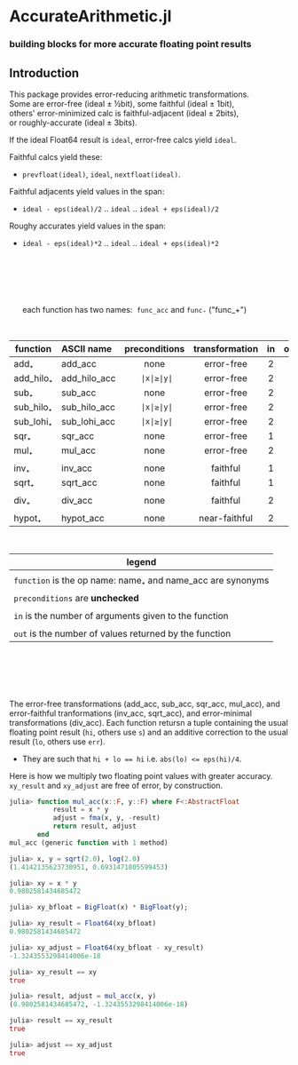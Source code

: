 # AccurateArithmetic.jl
### building blocks for more accurate floating point results

## Introduction

This package provides error-reducing arithmetic transformations.    
Some are error-free (ideal ± ½bit), some faithful (ideal ± 1bit),   
others' error-minimized calc is faithful-adjacent (ideal ± 2bits),    
or roughly-accurate (ideal ± 3bits).

If the ideal Float64 result is `ideal`, error-free calcs yield `ideal`.

Faithful calcs yield these:    
- `prevfloat(ideal)`, `ideal`, `nextfloat(ideal)`.     

Faithful adjacents yield values in the span:    
- `ideal - eps(ideal)/2` .. `ideal` .. `ideal + eps(ideal)/2`

Roughy accurates yield values in the span:    
- `ideal - eps(ideal)*2` .. `ideal` .. `ideal + eps(ideal)*2`

&nbsp;
------------
&nbsp;

&nbsp; &nbsp; &nbsp; each function has two names:&nbsp; 
`func_acc` and `func₊` ("func\_+<tab>")
&nbsp;
           
           
&nbsp;

| function  | ASCII name | preconditions  | transformation | in  | out |
|-----------|:----------|:--------------:|:--------------:|:---:|:---:|
| add₊      | add_acc    | none           | error-free     | 2   | 2   |
| add_hilo₊ | add_hilo_acc    | ` \|x\|≥\|y\|` | error-free     | 2   | 2   |
| sub₊      | sub_acc    | none           | error-free     | 2   | 2   |
| sub_hilo₊ | sub_hilo_acc    | ` \|x\|≥\|y\|` | error-free     | 2   | 2   |
| sub_lohi₊ | sub_lohi_acc    | ` \|x\|≥\|y\|` | error-free     | 2   | 2   |
| sqr₊      | sqr_acc    | none           | error-free     | 1   | 2   |
| mul₊      | mul_acc    | none           | error-free     | 2   | 2   |
|           |     |                |                |     |     |
| inv₊      | inv_acc     | none           | faithful       | 1   | 2   |
| sqrt₊     | sqrt_acc    | none           | faithful       | 1   | 2   |
|           |     |                |                |     |     |
| div₊      | div_acc    | none           | faithful       | 2   | 2   |
|           |     |                |                |     |     |
| hypot₊    | hypot_acc  | none           | near-faithful  | 2   | 2   |

&nbsp;
&nbsp;

| legend |
|---------|
| |
| `function` is the op name: name₊ and name_acc are synonyms |
| |
| `preconditions` are **unchecked** |
| |
| `in` is the number of arguments given to the function    |
| |
| `out` is the number of values returned by the function   |

&nbsp;
--------
&nbsp;


The error-free transformations (add_acc, sub_acc, sqr_acc, mul_acc), and error-faithful tranformations (inv_acc, sqrt_acc), and error-minimal transformations (div_acc). Each function retursn a tuple containing the usual floating point result (`hi`, others use `s`) and an additive correction to the usual result (`lo`, others use `err`). 

* They are such that `hi + lo == hi` i.e. `abs(lo) <= eps(hi)/4`. 

Here is how we multiply two floating point values with greater accuracy.    
`xy_result` and `xy_adjust` are free of error, by construction.

```julia
julia> function mul_acc(x::F, y::F) where F<:AbstractFloat
           result = x * y
           adjust = fma(x, y, -result)
           return result, adjust
       end
mul_acc (generic function with 1 method)

julia> x, y = sqrt(2.0), log(2.0)
(1.4142135623730951, 0.6931471805599453)

julia> xy = x * y
0.9802581434685472

julia> xy_bfloat = BigFloat(x) * BigFloat(y);

julia> xy_result = Float64(xy_bfloat)
0.9802581434685472

julia> xy_adjust = Float64(xy_bfloat - xy_result)
-1.3243553298414006e-18

julia> xy_result == xy
true

julia> result, adjust = mul_acc(x, y)
(0.9802581434685472, -1.3243553298414006e-18)

julia> result == xy_result
true

julia> adjust == xy_adjust
true
```


